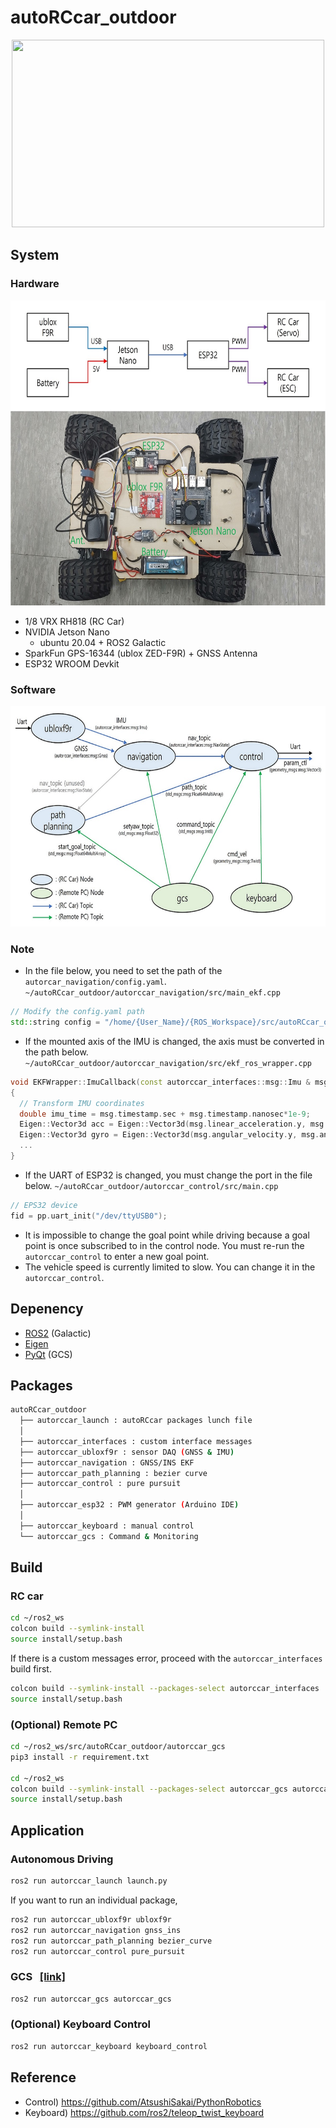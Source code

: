 # autoRCcar_outdoor

<p align="center"> <img src="images\autoRCcar_test_video.gif" width="500" height="300"/> </p>

## System
### Hardware
<p1 align="center"> <img src="images\autorccar_hw.jpg" width="655" height="488"/> </p1>
- 1/8 VRX RH818 (RC Car)
- NVIDIA Jetson Nano
  - ubuntu 20.04 + ROS2 Galactic
- SparkFun GPS-16344 (ublox ZED-F9R) + GNSS Antenna
- ESP32 WROOM Devkit
### Software
<p2 align="center"> <img src="images\autorccar_sw.jpg" width="655" height="353"/> </p2>
### Note
- In the file below, you need to set the path of the `autorcar_navigation/config.yaml`.
  `~/autoRCcar_outdoor/autorccar_navigation/src/main_ekf.cpp`
```C++
// Modify the config.yaml path
std::string config = "/home/{User_Name}/{ROS_Workspace}/src/autoRCcar_outdoor/autorccar_navigation/config.yaml";
```
- If the mounted axis of the IMU is changed, the axis must be converted in the path below.
  `~/autoRCcar_outdoor/autorccar_navigation/src/ekf_ros_wrapper.cpp`
```C++
void EKFWrapper::ImuCallback(const autorccar_interfaces::msg::Imu & msg)
{
  // Transform IMU coordinates
  double imu_time = msg.timestamp.sec + msg.timestamp.nanosec*1e-9;
  Eigen::Vector3d acc = Eigen::Vector3d(msg.linear_acceleration.y, msg.linear_acceleration.x, -msg.linear_acceleration.z);
  Eigen::Vector3d gyro = Eigen::Vector3d(msg.angular_velocity.y, msg.angular_velocity.x, -msg.angular_velocity.z);
  ...
}
```
- If the UART of ESP32 is changed, you must change the port in the file below.
  `~/autoRCcar_outdoor/autorccar_control/src/main.cpp`
```C++
// EPS32 device
fid = pp.uart_init("/dev/ttyUSB0");
```
- It is impossible to change the goal point while driving because a goal point is once subscribed to in the control node. You must re-run the `autorccar_control` to enter a new goal point.
- The vehicle speed is currently limited to slow. You can change it in the `autorccar_control`.
## Depenency
- [ROS2](https://docs.ros.org/en/galactic/index.html) (Galactic)
- [Eigen](https://eigen.tuxfamily.org/)
- [PyQt](https://pypi.org/project/PyQt5/) (GCS)
## Packages
```bash
autoRCcar_outdoor
  ├── autorccar_launch : autoRCcar packages lunch file
  │
  ├── autorccar_interfaces : custom interface messages
  ├── autorccar_ubloxf9r : sensor DAQ (GNSS & IMU)
  ├── autorccar_navigation : GNSS/INS EKF
  ├── autorccar_path_planning : bezier curve
  ├── autorccar_control : pure pursuit
  │
  ├── autorccar_esp32 : PWM generator (Arduino IDE)
  │
  ├── autorccar_keyboard : manual control
  └── autorccar_gcs : Command & Monitoring
```
## Build
### RC car
```bash
cd ~/ros2_ws
colcon build --symlink-install
source install/setup.bash
```
If there is a custom messages error, proceed with the `autorccar_interfaces` build first.
```bash
colcon build --symlink-install --packages-select autorccar_interfaces
source install/setup.bash
```
### (Optional) Remote PC
```bash
cd ~/ros2_ws/src/autoRCcar_outdoor/autorccar_gcs
pip3 install -r requirement.txt

cd ~/ros2_ws
colcon build --symlink-install --packages-select autorccar_gcs autorccar_keyboard
source install/setup.bash
```
## Application
### Autonomous Driving
```bash
ros2 run autorccar_launch launch.py
```
If you want to run an individual package,
```bash
ros2 run autorccar_ubloxf9r ubloxf9r
ros2 run autorccar_navigation gnss_ins
ros2 run autorccar_path_planning bezier_curve
ros2 run autorccar_control pure_pursuit
```
### GCS &nbsp; [[link]](https://github.com/PiSLAB/autoRCcar_outdoor/blob/main/autorccar_gcs/README.md)
```bash
ros2 run autorccar_gcs autorccar_gcs
```
### (Optional) Keyboard Control
```bash
ros2 run autorccar_keyboard keyboard_control
```
## Reference
- Control) https://github.com/AtsushiSakai/PythonRobotics
- Keyboard) https://github.com/ros2/teleop_twist_keyboard
